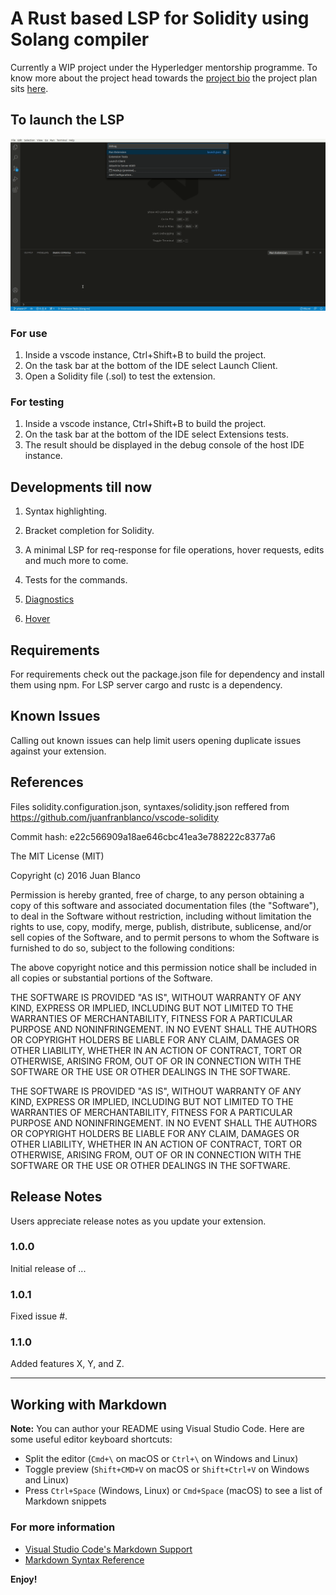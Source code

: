 # A Rust based LSP for Solidity using Solang compiler

Currently a WIP project under the Hyperledger mentorship programme.
To know more about the project head towards the [project bio](https://wiki.hyperledger.org/display/INTERN/Create+a+new+Solidity+Language+Server+%28SLS%29+using+Solang+Compiler) the project plan sits [here](https://wiki.hyperledger.org/pages/viewpage.action?pageId=31202927).

## To launch the LSP

![Sample Illustration](docs/gifs/diag-example.gif)

### For use

1. Inside a vscode instance, Ctrl+Shift+B to build the project.
2. On the task bar at the bottom of the IDE select Launch Client.
3. Open a Solidity file (.sol) to test the extension.

### For testing

1. Inside a vscode instance, Ctrl+Shift+B to build the project.
2. On the task bar at the bottom of the IDE select Extensions tests.
3. The result should be displayed in the debug console of the host IDE instance.

## Developments till now

1. Syntax highlighting.

2. Bracket completion for Solidity.

3. A minimal LSP for req-response for file operations, hover requests, edits and much more to come.

4. Tests for the commands.

5. [Diagnostics](docs/diagnostics.md)

6. [Hover](docs/hover.md)

## Requirements

For requirements check out the package.json file for dependency and install them using npm.
For LSP server cargo and rustc is a dependency.

## Known Issues

Calling out known issues can help limit users opening duplicate issues against your extension.

## References

Files solidity.configuration.json, syntaxes/solidity.json reffered from https://github.com/juanfranblanco/vscode-solidity

Commit hash: e22c566909a18ae646cbc41ea3e788222c8377a6
 
The MIT License (MIT)
 
Copyright (c) 2016 Juan Blanco
 
Permission is hereby granted, free of charge, to any person obtaining a copy of this software and associated documentation files (the "Software"), to deal in the Software without restriction, including without limitation the rights to use, copy, modify, merge, publish, distribute, sublicense, and/or sell copies of the Software, and to permit persons to whom the Software is furnished to do so, subject to the following conditions:
 
The above copyright notice and this permission notice shall be included in all copies or substantial portions of the Software.
 
THE SOFTWARE IS PROVIDED "AS IS", WITHOUT WARRANTY OF ANY KIND, EXPRESS OR IMPLIED, INCLUDING BUT NOT LIMITED TO THE WARRANTIES OF MERCHANTABILITY, FITNESS FOR A PARTICULAR PURPOSE AND NONINFRINGEMENT. IN NO EVENT SHALL THE AUTHORS OR COPYRIGHT HOLDERS BE LIABLE FOR ANY CLAIM, DAMAGES OR OTHER LIABILITY, WHETHER IN AN ACTION OF CONTRACT, TORT OR OTHERWISE, ARISING FROM, OUT OF OR IN CONNECTION WITH THE SOFTWARE OR THE USE OR OTHER DEALINGS IN THE SOFTWARE.
 
THE SOFTWARE IS PROVIDED "AS IS", WITHOUT WARRANTY OF ANY KIND, EXPRESS OR
IMPLIED, INCLUDING BUT NOT LIMITED TO THE WARRANTIES OF MERCHANTABILITY,
FITNESS FOR A PARTICULAR PURPOSE AND NONINFRINGEMENT. IN NO EVENT SHALL THE
AUTHORS OR COPYRIGHT HOLDERS BE LIABLE FOR ANY CLAIM, DAMAGES OR OTHER
LIABILITY, WHETHER IN AN ACTION OF CONTRACT, TORT OR OTHERWISE, ARISING FROM,
OUT OF OR IN CONNECTION WITH THE SOFTWARE OR THE USE OR OTHER DEALINGS IN THE
SOFTWARE.

## Release Notes

Users appreciate release notes as you update your extension.

### 1.0.0

Initial release of ...

### 1.0.1

Fixed issue #.

### 1.1.0

Added features X, Y, and Z.

-----------------------------------------------------------------------------------------------------------

## Working with Markdown

**Note:** You can author your README using Visual Studio Code.  Here are some useful editor keyboard shortcuts:

* Split the editor (`Cmd+\` on macOS or `Ctrl+\` on Windows and Linux)
* Toggle preview (`Shift+CMD+V` on macOS or `Shift+Ctrl+V` on Windows and Linux)
* Press `Ctrl+Space` (Windows, Linux) or `Cmd+Space` (macOS) to see a list of Markdown snippets

### For more information

* [Visual Studio Code's Markdown Support](http://code.visualstudio.com/docs/languages/markdown)
* [Markdown Syntax Reference](https://help.github.com/articles/markdown-basics/)

**Enjoy!**